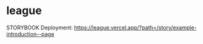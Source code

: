 # league


STORYBOOK Deployment:
https://league.vercel.app/?path=/story/example-introduction--page
 
